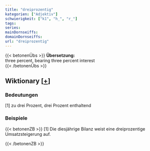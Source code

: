 ```yaml
---
title: "dreiprozentig"
kategorien: ["Adjektiv"]
schwierigkeit: ["k1", "h_", "r_"]
tags:
series:
mainDornseiffs:
domainDornseiffs:
url: "dreiprozentig"
---
```


{{< betonenÜbs >}}
**Übersetzung:**  
three percent, bearing three percent interest  
{{< /betonenÜbs >}}

## Wiktionary [[+](https://de.wiktionary.org/wiki/dreiprozentig)]

### Bedeutungen
[1] zu drei Prozent, drei Prozent enthaltend  

### Beispiele
{{< betonenZB >}}
[1] Die diesjährige Bilanz weist eine dreiprozentige Umsatzsteigerung auf.  

{{< /betonenZB >}}

